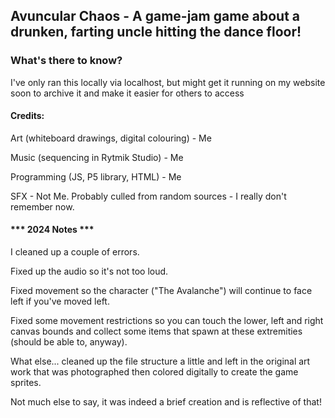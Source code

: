 ## Avuncular Chaos - A game-jam game about a drunken, farting uncle hitting the dance floor!

### What's there to know? 
I've only ran this locally via localhost, but might get it running on my website soon to archive it and make it easier for others to access 

#### Credits:
Art (whiteboard drawings, digital colouring) - Me

Music (sequencing in Rytmik Studio) - Me 

Programming (JS, P5 library, HTML) - Me

SFX - Not Me. Probably culled from random sources - I really don't remember now.  

#### *** 2024 Notes ***
I cleaned up a couple of errors. 

Fixed up the audio so it's not too loud. 

Fixed movement so the character ("The Avalanche") will continue to face left if you've moved left. 

Fixed some movement restrictions so you can touch the lower, left and right canvas bounds and collect some items that spawn at these extremities (should be able to, anyway).  

What else... cleaned up the file structure a little and left in the original art work that was photographed then colored digitally to create the game sprites.

Not much else to say, it was indeed a brief creation and is reflective of that!
